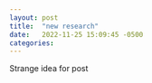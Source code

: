 ```yaml
---
layout: post
title:  "new research"
date:   2022-11-25 15:09:45 -0500
categories:
---
```

Strange idea for post